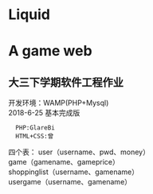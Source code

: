 # Liquid
A game web
====
大三下学期软件工程作业
----
开发环境：WAMP(PHP+Mysql)<br>
    2018-6-25 基本完成版
    
      PHP:GlareBi
      HTML+CSS:曾
      
四个表：
      user（username、pwd、money）<br>
      game（gamename、gameprice）<br>
      shoppinglist（username、gamename）<br>
      usergame（username、gamename）<br>
